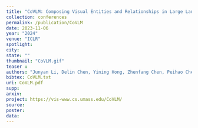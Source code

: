 ```yaml
---
title: "CoVLM: Composing Visual Entities and Relationships in Large Language Models Via Communicative Decoding"
collection: conferences
permalink: /publication/CoVLM
date: 2023-11-06
year: "2024"
venue: "ICLR"
spotlight:
city: 
state: ""
thumbnail: "CoVLM.gif"
teaser : 
authors: "Junyan Li, Delin Chen, Yining Hong, Zhenfang Chen, Peihao Chen, Yikang Shen, Chuang Gan"
bibtex: CoVLM.txt
uri: CoVLM.pdf
supp:
arxiv: 
project: https://vis-www.cs.umass.edu/CoVLM/
source:
poster: 
data:
---
```

